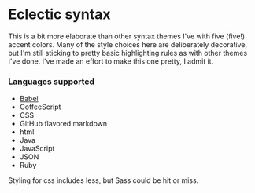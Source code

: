 # Eclectic syntax

This is a bit more elaborate than other syntax themes I've with five (five!) accent colors. Many of the style choices here are deliberately decorative, but I'm still sticking to pretty basic highlighting rules as with other themes I've done. I've made an effort to make this one pretty, I admit it.

### Languages supported

- [Babel](atom.io/packages/language-babel)
- CoffeeScript
- CSS
- GitHub flavored markdown
- html
- Java
- JavaScript
- JSON
- Ruby

Styling for css includes less, but Sass could be hit or miss.
